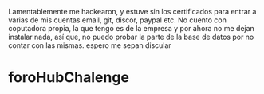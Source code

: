 Lamentablemente me hackearon, y estuve sin los certificados para entrar a varias de mis cuentas
email, git, discor, paypal etc. 
No cuento con coputadora propia, la que tengo es de la empresa y por ahora no me dejan instalar nada, así que, no puedo probar 
la parte de la base de datos por no contar con las mismas. espero me sepan discular

# foroHubChalenge
